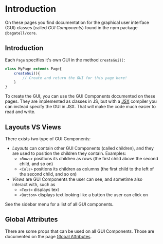 # Introduction
On these pages you find documentation for the graphical user interface (GUI) classes (called *GUI Components*) found in the npm package `@bagatell/core`.

## Introduction
Each `Page` specifies it's own GUI in the method `createGui()`:

```js
class MyPage extends Page{
	createGui(){
		// Create and return the GUI for this page here!
	}
}
```

To create the GUI, you can use the GUI Components documented on these pages. They are implemented as classes in JS, but with a [JSX](https://reactjs.org/docs/introducing-jsx.html) compiler you can instead specify the GUI in JSX. That will make the code much easier to read and write.



## Layouts VS Views
There exists two type of GUI Components:

* *Layouts* can contain other GUI Components (called children), and they are used to position the children they contain. Examples:
	* `<Rows>` positions its children as rows (the first child above the second child, and so on)
	* `<Cols>` positions its children as columns (the first child to the left of the second child, and so on)
* *Views* are GUI Components the user can see, and sometime also interact with, such as
	* `<Text>` displays text
	* `<Button>` displays text looking like a button the user can click on

See the sidebar menu for a list of all GUI components.



## Global Attributes
There are some props that can be used on all GUI Components. Those are documented on the page [Global Attributes](./global-props/).